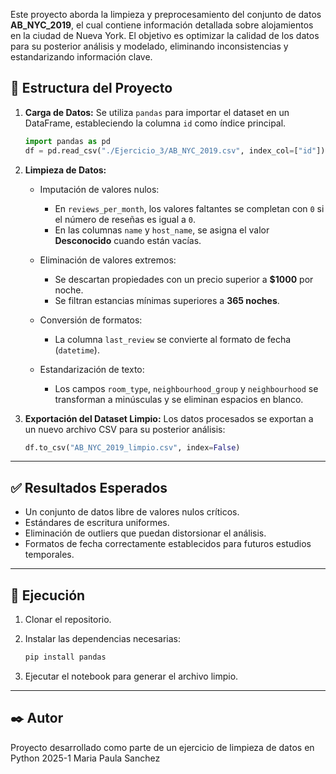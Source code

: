 

Este proyecto aborda la limpieza y preprocesamiento del conjunto de datos **AB\_NYC\_2019**, el cual contiene información detallada sobre alojamientos en la ciudad de Nueva York. El objetivo es optimizar la calidad de los datos para su posterior análisis y modelado, eliminando inconsistencias y estandarizando información clave.


## 📂 **Estructura del Proyecto**

1. **Carga de Datos:**
   Se utiliza `pandas` para importar el dataset en un DataFrame, estableciendo la columna `id` como índice principal.

   ```python
   import pandas as pd
   df = pd.read_csv("./Ejercicio_3/AB_NYC_2019.csv", index_col=["id"])
   ```

2. **Limpieza de Datos:**

   * Imputación de valores nulos:

     * En `reviews_per_month`, los valores faltantes se completan con `0` si el número de reseñas es igual a `0`.
     * En las columnas `name` y `host_name`, se asigna el valor **Desconocido** cuando están vacías.
   * Eliminación de valores extremos:

     * Se descartan propiedades con un precio superior a **\$1000** por noche.
     * Se filtran estancias mínimas superiores a **365 noches**.
   * Conversión de formatos:

     * La columna `last_review` se convierte al formato de fecha (`datetime`).
   * Estandarización de texto:

     * Los campos `room_type`, `neighbourhood_group` y `neighbourhood` se transforman a minúsculas y se eliminan espacios en blanco.

3. **Exportación del Dataset Limpio:**
   Los datos procesados se exportan a un nuevo archivo CSV para su posterior análisis:

   ```python
   df.to_csv("AB_NYC_2019_limpio.csv", index=False)
   ```

---

## ✅ **Resultados Esperados**

* Un conjunto de datos libre de valores nulos críticos.
* Estándares de escritura uniformes.
* Eliminación de outliers que puedan distorsionar el análisis.
* Formatos de fecha correctamente establecidos para futuros estudios temporales.

---

## 🚀 **Ejecución**

1. Clonar el repositorio.
2. Instalar las dependencias necesarias:

   ```bash
   pip install pandas
   ```
3. Ejecutar el notebook para generar el archivo limpio.

---

## ✒️ **Autor**

Proyecto desarrollado como parte de un ejercicio de limpieza de datos en Python 2025-1 Maria Paula Sanchez


